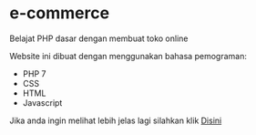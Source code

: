 # e-commerce
Belajat PHP dasar dengan membuat toko online

Website ini dibuat dengan menggunakan bahasa pemograman:
* PHP 7
* CSS
* HTML
* Javascript

Jika anda ingin melihat lebih jelas lagi silahkan klik [Disini](https://github.com/regaaji/e-commerce/)

